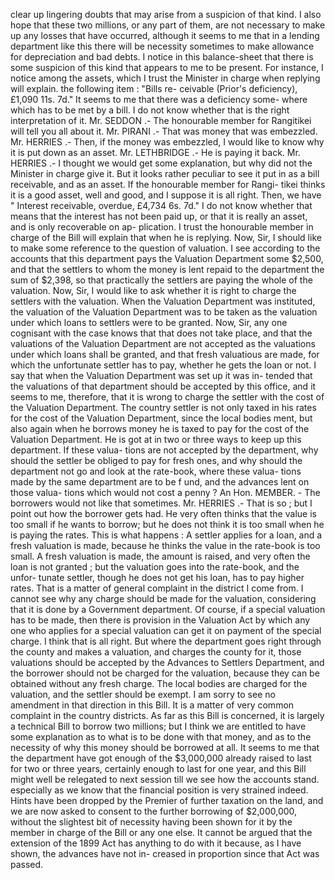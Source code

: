clear up lingering doubts that may arise from a suspicion of that kind. I also hope that these two millions, or any part of them, are not necessary to make up any losses that have occurred, although it seems to me that in a lending department like this there will be necessity sometimes to make allowance for depreciation and bad debts. I notice in this balance-sheet that there is some suspicion of this kind that appears to me to be present. For instance, I notice among the assets, which I trust the Minister in charge when replying will explain. the following item : "Bills re- ceivable (Prior's deficiency), £1,090 11s. 7d." It seems to me that there was a deficiency some- where which has to be met by a bill. I do not know whether that is the right interpretation of it. Mr. SEDDON .- The honourable member for Rangitikei will tell you all about it. Mr. PIRANI .- That was money that was embezzled. Mr. HERRIES .- Then, if the money was embezzled, I would like to know why it is put down as an asset. Mr. LETHBRIDGE .- He is paying it back. Mr. HERRIES .- I thought we would get some explanation, but why did not the Minister in charge give it. But it looks rather peculiar to see it put in as a bill receivable, and as an asset. If the honourable member for Rangi- tikei thinks it is a good asset, well and good, and I suppose it is all right. Then, we have " Interest receivable, overdue, £4,734 6s. 7d." I do not know whether that means that the interest has not been paid up, or that it is really an asset, and is only recoverable on ap- plication. I trust the honourable member in charge of the Bill will explain that when he is replying. Now, Sir, I should like to make some reference to the question of valuation. I see according to the accounts that this department pays the Valuation Department some $2,500, and that the settlers to whom the money is lent repaid to the department the sum of $2,398, so that practically the settlers are paying the whole of the valuation. Now, Sir, I would like to ask whether it is right to charge the settlers with the valuation. When the Valuation Department was instituted, the valuation of the Valuation Department was to be taken as the valuation under which loans to settlers were to be granted. Now, Sir, any one cognisant with the case knows that that does not take place, and that the valuations of the Valuation Department are not accepted as the valuations under which loans shall be granted, and that fresh valuatious are made, for which the unfortunate settler has to pay, whether he gets the loan or not. I say that when the Valuation Department was set up it was in- tended that the valuations of that department should be accepted by this office, and it seems to me, therefore, that it is wrong to charge the settler with the cost of the Valuation Department. The country settler is not only taxed in his rates for the cost of the Valuation Department, since the local bodies ment, but also again when he borrows money he is taxed to pay for the cost of the Valuation Department. He is got at in two or three ways to keep up this department. If these valua- tions are not accepted by the department, why should the settler be obliged to pay for fresh ones, and why should the department not go and look at the rate-book, where these valua- tions made by the same department are to be f und, and the advances lent on those valua- tions which would not cost a penny ? An Hon. MEMBER. - The borrowers would not like that sometimes. Mr. HERRIES .- That is so ; but I point out how the borrower gets had. He very often thinks that the value is too small if he wants to borrow; but he does not think it is too small when he is paying the rates. This is what happens : A settler applies for a loan, and a fresh valuation is made, because he thinks the value in the rate-book is too small. A fresh valuation is made, the amount is raised, and very often the loan is not granted ; but the valuation goes into the rate-book, and the unfor- tunate settler, though he does not get his loan, has to pay higher rates. That is a matter of general complaint in the district I come from. I cannot see why any charge should be made for the valuation, considering that it is done by a Government department. Of course, if a special valuation has to be made, then there is provision in the Valuation Act by which any one who applies for a special valuation can get it on payment of the special charge. I think that is all right. But where the department goes right through the county and makes a valuation, and charges the county for it, those valuations should be accepted by the Advances to Settlers Department, and the borrower should not be charged for the valuation, because they can be obtained without any fresh charge. The local bodies are charged for the valuation, and the settler should be exempt. I am sorry to see no amendment in that direction in this Bill. It is a matter of very common complaint in the country districts. As far as this Bill is concerned, it is largely a technical Bill to borrow two millions; but I think we are entitled to have some explanation as to what is to be done with that money, and as to the necessity of why this money should be borrowed at all. It seems to me that the department have got enough of the $3,000,000 already raised to last for two or three years, certainly enough to last for one year, and this Bill might well be relegated to next session till we see how the accounts stand. especially as we know that the financial position is very strained indeed. Hints have been dropped by the Premier of further taxation on the land, and we are now asked to consent to the further borrowing of $2,000,000, without the slightest bit of necessity having been shown for it by the member in charge of the Bill or any one else. It cannot be argued that the extension of the 1899 Act has anything to do with it because, as I have shown, the advances have not in- creased in proportion since that Act was passed. 
